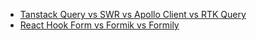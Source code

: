 - [Tanstack Query vs SWR vs Apollo Client vs RTK Query](https://juejin.cn/post/6937833844837974053)
- [React Hook Form vs Formik vs Formily](https://juejin.cn/post/7468605449223995455)

